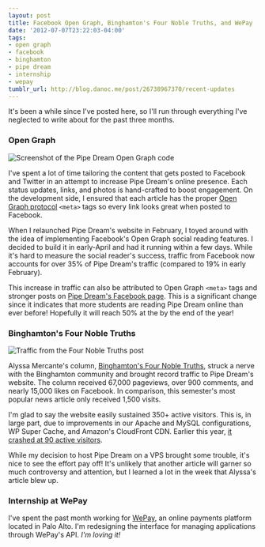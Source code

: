 ```yaml
---
layout: post
title: Facebook Open Graph, Binghamton's Four Noble Truths, and WePay
date: '2012-07-07T23:22:03-04:00'
tags:
- open graph
- facebook
- binghamton
- pipe dream
- internship
- wepay
tumblr_url: http://blog.danoc.me/post/26738967370/recent-updates
---
```


It's been a while since I've posted here, so I'll run through everything I've neglected to write about for the past three months.

### Open Graph

![Screenshot of the Pipe Dream Open Graph code](/public/img/posts/pipe-dream-open-graph-code.png)

I've spent a lot of time tailoring the content that gets posted to Facebook and Twitter in an attempt to increase Pipe Dream's online presence. Each status updates, links, and photos is hand-crafted to boost engagement. On the development side, I ensured that each article has the proper [Open Graph protocol](http://ogp.me/) `<meta>` tags so every link looks great when posted to Facebook.

When I relaunched Pipe Dream's website in February, I toyed around with the idea of implementing Facebook's Open Graph social reading features. I decided to build it in early-April and had it running within a few days. While it's hard to measure the social reader's success, traffic from Facebook now accounts for over 35% of Pipe Dream's traffic (compared to 19% in early February).

This increase in traffic can also be attributed to Open Graph `<meta>` tags and stronger posts on [Pipe Dream's Facebook page](https://www.facebook.com/BUPipeDream). This is a significant change since it indicates that more students are reading Pipe Dream online than ever before! Hopefully it will reach 50% at the by the end of the year!

### Binghamton's Four Noble Truths

![Traffic from the Four Noble Truths post](/public/img/posts/four-noble-truths-of-binghamton.png)

Alyssa Mercante's column, [Binghamton's Four Noble Truths](http://www.bupipedream.com/opinion/10245/binghamtons-noble-truths-lived/), struck a nerve with the Binghamton community and brought record traffic to Pipe Dream's website. The column received 67,000 pageviews, over 900 comments, and nearly 15,000 likes on Facebook. In comparison, this semester's most popular news article only received 1,500 visits.

I'm glad to say the website easily sustained 350+ active visitors. This is, in large part, due to improvements in our Apache and MySQL configurations, WP Super Cache, and Amazon's CloudFront CDN. Earlier this year, [it crashed at 90 active visitors](http://blog.danoc.me/2012/03/24/spring-fling-concert-announcement-takes-down-the-pipe.html).

While my decision to host Pipe Dream on a VPS brought some trouble, it's nice to see the effort pay off! It's unlikely that another article will garner so much controversy and attention, but I learned a lot in the week that Alyssa's article blew up.

### Internship at WePay

I've spent the past month working for [WePay](http://wepay.com), an online payments platform located in Palo Alto. I'm redesigning the interface for managing applications through WePay's API. _I'm loving it!_
